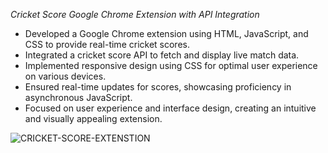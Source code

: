 *Cricket Score Google Chrome Extension with API Integration*
<ul>
  <li>
  Developed a Google Chrome extension using HTML, JavaScript, and CSS to provide real-time cricket scores.</li>
  <li>Integrated a cricket score API to fetch and display live match data.</li>
  <li>Implemented responsive design using CSS for optimal user experience on various devices.</li>
  <li>Ensured real-time updates for scores, showcasing proficiency in asynchronous JavaScript.</li>
  <li>Focused on user experience and interface design, creating an intuitive and visually appealing extension.</li>
  
</ul>
 
![CRICKET-SCORE-EXTENSTION
](/screenshot.png)
